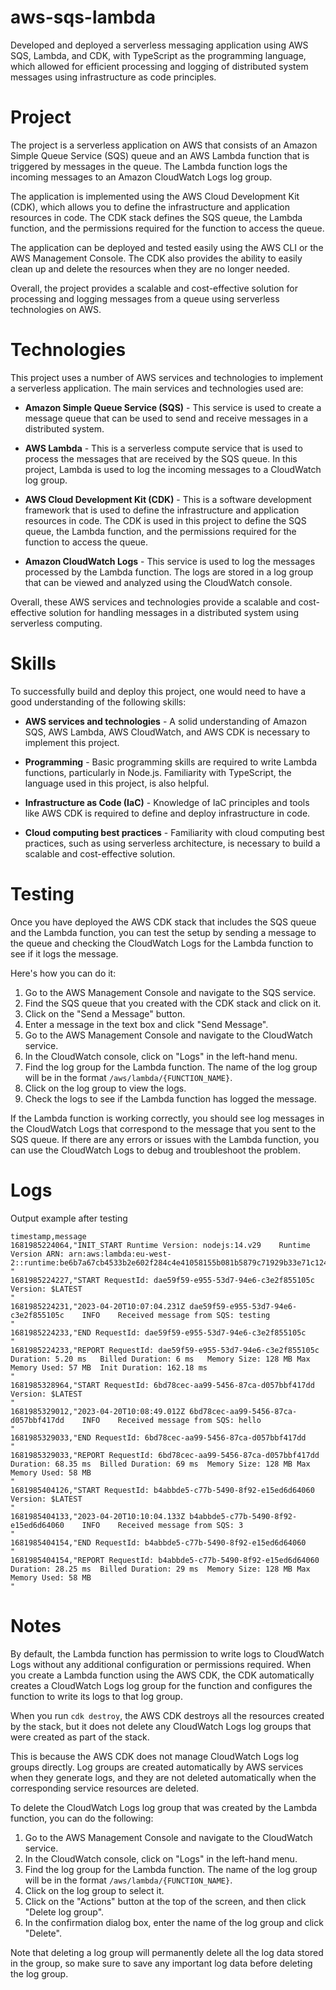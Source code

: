 # aws-sqs-lambda
Developed and deployed a serverless messaging application using AWS SQS, Lambda, and CDK, with TypeScript as the programming language, which allowed for efficient processing and logging of distributed system messages using infrastructure as code principles.

# Project
The project is a serverless application on AWS that consists of an Amazon Simple Queue Service (SQS) queue and an AWS Lambda function that is triggered by messages in the queue. The Lambda function logs the incoming messages to an Amazon CloudWatch Logs log group.

The application is implemented using the AWS Cloud Development Kit (CDK), which allows you to define the infrastructure and application resources in code. The CDK stack defines the SQS queue, the Lambda function, and the permissions required for the function to access the queue.

The application can be deployed and tested easily using the AWS CLI or the AWS Management Console. The CDK also provides the ability to easily clean up and delete the resources when they are no longer needed.

Overall, the project provides a scalable and cost-effective solution for processing and logging messages from a queue using serverless technologies on AWS.

# Technologies
This project uses a number of AWS services and technologies to implement a serverless application. The main services and technologies used are:

- **Amazon Simple Queue Service (SQS)** - This service is used to create a message queue that can be used to send and receive messages in a distributed system.

- **AWS Lambda** - This is a serverless compute service that is used to process the messages that are received by the SQS queue. In this project, Lambda is used to log the incoming messages to a CloudWatch log group.

- **AWS Cloud Development Kit (CDK)** - This is a software development framework that is used to define the infrastructure and application resources in code. The CDK is used in this project to define the SQS queue, the Lambda function, and the permissions required for the function to access the queue.

- **Amazon CloudWatch Logs** - This service is used to log the messages processed by the Lambda function. The logs are stored in a log group that can be viewed and analyzed using the CloudWatch console.

Overall, these AWS services and technologies provide a scalable and cost-effective solution for handling messages in a distributed system using serverless computing.

# Skills
To successfully build and deploy this project, one would need to have a good understanding of the following skills:

- **AWS services and technologies** - A solid understanding of Amazon SQS, AWS Lambda, AWS CloudWatch, and AWS CDK is necessary to implement this project.

- **Programming** - Basic programming skills are required to write Lambda functions, particularly in Node.js. Familiarity with TypeScript, the language used in this project, is also helpful.

- **Infrastructure as Code (IaC)** - Knowledge of IaC principles and tools like AWS CDK is required to define and deploy infrastructure in code.

- **Cloud computing best practices** - Familiarity with cloud computing best practices, such as using serverless architecture, is necessary to build a scalable and cost-effective solution.

# Testing
Once you have deployed the AWS CDK stack that includes the SQS queue and the Lambda function, you can test the setup by sending a message to the queue and checking the CloudWatch Logs for the Lambda function to see if it logs the message.

Here's how you can do it:

1. Go to the AWS Management Console and navigate to the SQS service.
2. Find the SQS queue that you created with the CDK stack and click on it.
3. Click on the "Send a Message" button.
4. Enter a message in the text box and click "Send Message".
5. Go to the AWS Management Console and navigate to the CloudWatch service.
6. In the CloudWatch console, click on "Logs" in the left-hand menu.
7. Find the log group for the Lambda function. The name of the log group will be in the format `/aws/lambda/{FUNCTION_NAME}`.
8. Click on the log group to view the logs.
9. Check the logs to see if the Lambda function has logged the message.

If the Lambda function is working correctly, you should see log messages in the CloudWatch Logs that correspond to the message that you sent to the SQS queue. If there are any errors or issues with the Lambda function, you can use the CloudWatch Logs to debug and troubleshoot the problem.

# Logs
Output example after testing
```
timestamp,message
1681985224064,"INIT_START Runtime Version: nodejs:14.v29	Runtime Version ARN: arn:aws:lambda:eu-west-2::runtime:be6b7a67cb4533b2e602f284c4e41058155b081b5879c71929b33e71c124b81d
"
1681985224227,"START RequestId: dae59f59-e955-53d7-94e6-c3e2f855105c Version: $LATEST
"
1681985224231,"2023-04-20T10:07:04.231Z	dae59f59-e955-53d7-94e6-c3e2f855105c	INFO	Received message from SQS: testing
"
1681985224233,"END RequestId: dae59f59-e955-53d7-94e6-c3e2f855105c
"
1681985224233,"REPORT RequestId: dae59f59-e955-53d7-94e6-c3e2f855105c	Duration: 5.20 ms	Billed Duration: 6 ms	Memory Size: 128 MB	Max Memory Used: 57 MB	Init Duration: 162.18 ms	
"
1681985328964,"START RequestId: 6bd78cec-aa99-5456-87ca-d057bbf417dd Version: $LATEST
"
1681985329012,"2023-04-20T10:08:49.012Z	6bd78cec-aa99-5456-87ca-d057bbf417dd	INFO	Received message from SQS: hello
"
1681985329033,"END RequestId: 6bd78cec-aa99-5456-87ca-d057bbf417dd
"
1681985329033,"REPORT RequestId: 6bd78cec-aa99-5456-87ca-d057bbf417dd	Duration: 68.35 ms	Billed Duration: 69 ms	Memory Size: 128 MB	Max Memory Used: 58 MB	
"
1681985404126,"START RequestId: b4abbde5-c77b-5490-8f92-e15ed6d64060 Version: $LATEST
"
1681985404133,"2023-04-20T10:10:04.133Z	b4abbde5-c77b-5490-8f92-e15ed6d64060	INFO	Received message from SQS: 3
"
1681985404154,"END RequestId: b4abbde5-c77b-5490-8f92-e15ed6d64060
"
1681985404154,"REPORT RequestId: b4abbde5-c77b-5490-8f92-e15ed6d64060	Duration: 28.25 ms	Billed Duration: 29 ms	Memory Size: 128 MB	Max Memory Used: 58 MB	
"
```

# Notes
By default, the Lambda function has permission to write logs to CloudWatch Logs without any additional configuration or permissions required. When you create a Lambda function using the AWS CDK, the CDK automatically creates a CloudWatch Logs log group for the function and configures the function to write its logs to that log group.

When you run `cdk destroy`, the AWS CDK destroys all the resources created by the stack, but it does not delete any CloudWatch Logs log groups that were created as part of the stack.

This is because the AWS CDK does not manage CloudWatch Logs log groups directly. Log groups are created automatically by AWS services when they generate logs, and they are not deleted automatically when the corresponding service resources are deleted.

To delete the CloudWatch Logs log group that was created by the Lambda function, you can do the following:

1. Go to the AWS Management Console and navigate to the CloudWatch service.
2. In the CloudWatch console, click on "Logs" in the left-hand menu.
3. Find the log group for the Lambda function. The name of the log group will be in the format `/aws/lambda/{FUNCTION_NAME}`.
4. Click on the log group to select it.
5. Click on the "Actions" button at the top of the screen, and then click "Delete log group".
6. In the confirmation dialog box, enter the name of the log group and click "Delete".

Note that deleting a log group will permanently delete all the log data stored in the group, so make sure to save any important log data before deleting the log group.